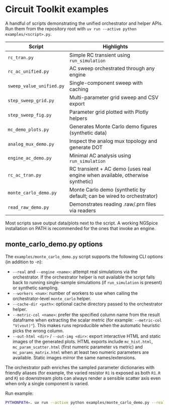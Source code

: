 # Circuit Toolkit examples

A handful of scripts demonstrating the unified orchestrator and helper APIs.
Run them from the repository root with `uv run --active python examples/<script>.py`.

| Script | Highlights |
| --- | --- |
| `rc_tran.py` | Simple RC transient using `run_simulation` |
| `rc_ac_unified.py` | AC sweep orchestrated through any engine |
| `sweep_value_unified.py` | Single-component sweep with caching |
| `step_sweep_grid.py` | Multi-parameter grid sweep and CSV export |
| `step_sweep_fig.py` | Parameter grid plotted with Plotly helpers |
| `mc_demo_plots.py` | Generates Monte Carlo demo figures (synthetic data) |
| `analog_mux_demo.py` | Inspect the analog mux topology and generate DOT |
| `engine_ac_demo.py` | Minimal AC analysis using `run_simulation` |
| `rc_ac_tran.py` | RC transient + AC demo (uses real engine when available, otherwise synthetic) |
| `monte_carlo_demo.py` | Monte Carlo demo (synthetic by default; can be wired to orchestrator) |
| `read_raw_demo.py` | Demonstrates reading .raw/.prn files via readers |

Most scripts save output data/plots next to the script. A working NGSpice
installation on PATH is recommended for the ones that invoke an engine.

monte_carlo_demo.py options
---------------------------

The `examples/monte_carlo_demo.py` script supports the following CLI options (in addition to -n):

- `--real` and `--engine <name>`: attempt real simulations via the orchestrator. If the orchestrator
	helper is not available the script falls back to running single-sample simulations (if `run_simulation` is present) or synthetic sampling.
- `--workers <num>`: number of workers to use when calling the orchestrator-level `monte_carlo` helper.
- `--cache-dir <path>`: optional cache directory passed to the orchestrator helper.
- `--metric-col <name>`: prefer the specified column name from the result dataframe when extracting the scalar metric (for example: `--metric-col "V(vout)"`). This makes runs reproducible when the automatic heuristic picks the wrong column.
- `--out-html <dir>` / `--out-img <dir>`: export interactive HTML and static images of the generated plots. HTML exports include `mc_hist.html`, `mc_param_scatter.html` (first numeric parameter vs metric) and `mc_params_matrix.html` when at least two numeric parameters are available. Static images mirror the same names/extensions.

The orchestrator path enriches the sampled parameter dictionaries with friendly aliases (for example, the varied resistor `R1` is exposed as both `R1.R` and `R`) so downstream plots can always render a sensible scatter axis even when only a single component is varied.

Run example:

```bash
PYTHONPATH=. uv run --active python examples/monte_carlo_demo.py --real --engine ngspice --workers 2 --metric-col "V(vout)" --out-html out
```
